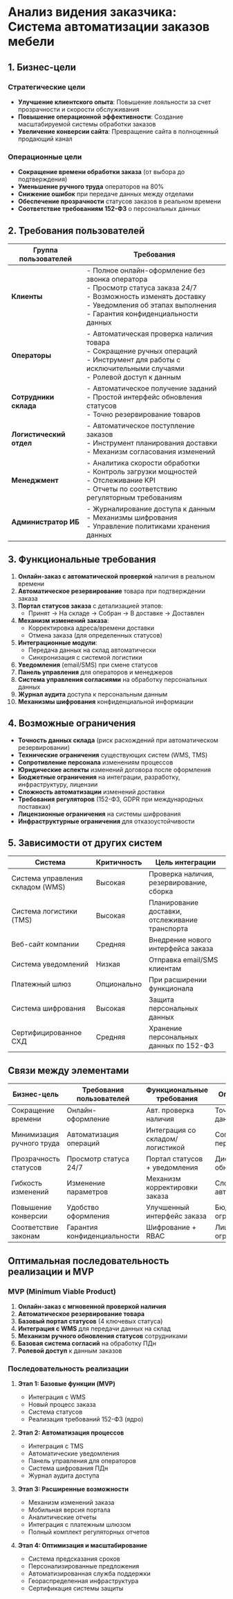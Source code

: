 # Анализ видения заказчика: Система автоматизации заказов мебели

## 1. Бизнес-цели
### Стратегические цели
- **Улучшение клиентского опыта**: Повышение лояльности за счет прозрачности и скорости обслуживания
- **Повышение операционной эффективности**: Создание масштабируемой системы обработки заказов
- **Увеличение конверсии сайта**: Превращение сайта в полноценный продающий канал

### Операционные цели
- **Сокращение времени обработки заказа** (от выбора до подтверждения)
- **Уменьшение ручного труда** операторов на 80%
- **Снижение ошибок** при передаче данных между отделами
- **Обеспечение прозрачности** статусов заказов в реальном времени
- **Соответствие требованиям 152-ФЗ** о персональных данных

## 2. Требования пользователей
| Группа пользователей      | Требования                                                                 |
|---------------------------|----------------------------------------------------------------------------|
| **Клиенты**               | - Полное онлайн-оформление без звонка оператора<br>- Просмотр статуса заказа 24/7<br>- Возможность изменять доставку<br>- Уведомления об этапах выполнения<br>- Гарантия конфиденциальности данных |
| **Операторы**             | - Автоматическая проверка наличия товара<br>- Сокращение ручных операций<br>- Инструмент для работы с исключительными случаями<br>- Ролевой доступ к данным |
| **Сотрудники склада**     | - Автоматическое получение заданий<br>- Простой интерфейс обновления статусов<br>- Точно резервирование товаров |
| **Логистический отдел**   | - Автоматическое поступление заказов<br>- Инструмент планирования доставки<br>- Механизм согласования изменений |
| **Менеджмент**            | - Аналитика скорости обработки<br>- Контроль загрузки мощностей<br>- Отслеживание KPI<br>- Отчеты по соответствию регуляторным требованиям |
| **Администратор ИБ**      | - Журналирование доступа к данным<br>- Механизмы шифрования<br>- Управление политиками хранения данных |

## 3. Функциональные требования
1. **Онлайн-заказ с автоматической проверкой** наличия в реальном времени
2. **Автоматическое резервирование** товара при подтверждении заказа
3. **Портал статусов заказа** с детализацией этапов:
   - Принят → На складе → Собран → В доставке → Доставлен
4. **Механизм изменений заказа**:
   - Корректировка адреса/времени доставки
   - Отмена заказа (для определенных статусов)
5. **Интеграционные модули**:
   - Передача данных на склад автоматически
   - Синхронизация с системой логистики
6. **Уведомления** (email/SMS) при смене статусов
7. **Панель управления** для операторов и менеджеров
8. **Система управления согласиями** на обработку персональных данных
9. **Журнал аудита** доступа к персональным данным
10. **Механизмы шифрования** конфиденциальной информации

## 4. Возможные ограничения
- **Точность данных склада** (риск расхождений при автоматическом резервировании)
- **Технические ограничения** существующих систем (WMS, TMS)
- **Сопротивление персонала** изменениям процессов
- **Юридические аспекты** изменений договора после оформления
- **Бюджетные ограничения** на интеграции, разработку, инфраструктуру, лицензии
- **Сложность автоматизации** изменений доставки
- **Требования регуляторов** (152-ФЗ, GDPR при международных поставках)
- **Лицензионные ограничения** на системы шифрования
- **Инфраструктурные ограничения** для отказоустойчивости

## 5. Зависимости от других систем
| Система                       | Критичность | Цель интеграции                               |
|-------------------------------|-------------|-----------------------------------------------|
| Система управления складом (WMS) | Высокая     | Проверка наличия, резервирование, сборка      |
| Система логистики (TMS)       | Высокая     | Планирование доставки, отслеживание транспорта|
| Веб-сайт компании             | Средняя     | Внедрение нового интерфейса заказа            |
| Система уведомлений           | Низкая      | Отправка email/SMS клиентам                   |
| Платежный шлюз                | Опционально | При расширении функционала                    |
| Система шифрования            | Высокая     | Защита персональных данных                    |
| Сертифицированное СХД         | Средняя     | Хранение персональных данных по 152-ФЗ        |

## Связи между элементами
| Бизнес-цель               | Требования пользователей | Функциональные требования      | Ограничения               | Зависимости               | Регуляторные требования     |
|---------------------------|--------------------------|--------------------------------|---------------------------|---------------------------|----------------------------|
| Сокращение времени        | Онлайн-оформление        | Авт. проверка наличия          | Точность данных склада    | WMS                       | Шифрование данных          |
| Минимизация ручного труда | Автоматизация операций   | Интеграция со складом/логистикой| Сопротивление персонала   | TMS                       | Журналирование операций    |
| Прозрачность статусов     | Просмотр статуса 24/7    | Портал статусов + уведомления  | Дисциплина обновления     | Система уведомлений       | Ограничение видимости ПДн  |
| Гибкость изменений        | Изменение параметров     | Механизм корректировки заказа  | Сложность автоматизации   | TMS (для доставки)        | Валидация прав доступа     |
| Повышение конверсии       | Удобство оформления      | Улучшенный интерфейс заказа    | Бюджетные ограничения     | Веб-сайт                  | Форма согласия на ПДн      |
| Соответствие законам      | Гарантия конфиденциальности | Шифрование + RBAC           | Лицензионные ограничения  | Система шифрования        | Соответствие 152-ФЗ        |

## Оптимальная последовательность реализации и MVP

### MVP (Minimum Viable Product)
1. **Онлайн-заказ с мгновенной проверкой наличия**
2. **Автоматическое резервирование товара**
3. **Базовый портал статусов** (4 ключевых статуса)
4. **Интеграция с WMS** для передачи данных на склад
5. **Механизм ручного обновления статусов** сотрудниками
6. **Базовая система согласий** на обработку ПДн
7. **Ролевой доступ** к данным заказов

### Последовательность реализации
1. **Этап 1: Базовые функции (MVP)**
   - Интеграция с WMS
   - Новый процесс заказа
   - Система статусов
   - Реализация требований 152-ФЗ (ядро)

2. **Этап 2: Автоматизация процессов**
   - Интеграция с TMS
   - Автоматические уведомления
   - Панель управления для операторов
   - Система шифрования ПДн
   - Журнал аудита доступа

3. **Этап 3: Расширенные возможности**
   - Механизм изменений заказа
   - Мобильная версия портала
   - Аналитические отчеты
   - Интеграция с платежным шлюзом
   - Полный комплект регуляторных отчетов

4. **Этап 4: Оптимизация и масштабирование**
   - Система предсказания сроков
   - Персонализированные предложения
   - Автоматизированная служба поддержки
   - Геораспределенная инфраструктура
   - Сертификация системы защиты